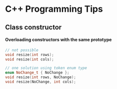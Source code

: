 # C++ Programming Tips

## Class constructor

#### Overloading constructors with the same prototype

```cpp
// not possible
void resize(int rows);
void resize(int cols);

// one solution using token enum type
enum NoChange_t { NoChange };
void resize(int rows, NoChange);
void resize(NoChange, int cols);
```
